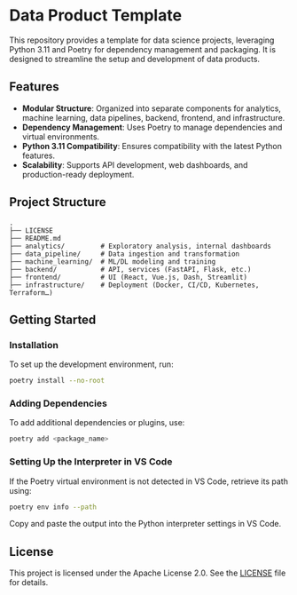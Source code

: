 # Data Product Template

This repository provides a template for data science projects, leveraging Python 3.11 and Poetry for dependency management and packaging. It is designed to streamline the setup and development of data products.

## Features

- **Modular Structure**: Organized into separate components for analytics, machine learning, data pipelines, backend, frontend, and infrastructure.
- **Dependency Management**: Uses Poetry to manage dependencies and virtual environments.
- **Python 3.11 Compatibility**: Ensures compatibility with the latest Python features.
- **Scalability**: Supports API development, web dashboards, and production-ready deployment.

## Project Structure

```plaintext
.
├── LICENSE
├── README.md
├── analytics/         # Exploratory analysis, internal dashboards
├── data_pipeline/     # Data ingestion and transformation
├── machine_learning/  # ML/DL modeling and training
├── backend/           # API, services (FastAPI, Flask, etc.)
├── frontend/          # UI (React, Vue.js, Dash, Streamlit)
├── infrastructure/    # Deployment (Docker, CI/CD, Kubernetes, Terraform…)
```

## Getting Started

### Installation

To set up the development environment, run:

```bash
poetry install --no-root
```

### Adding Dependencies

To add additional dependencies or plugins, use:

```bash
poetry add <package_name>
```

### Setting Up the Interpreter in VS Code

If the Poetry virtual environment is not detected in VS Code, retrieve its path using:

```bash
poetry env info --path
```

Copy and paste the output into the Python interpreter settings in VS Code.

## License

This project is licensed under the Apache License 2.0. See the [LICENSE](./LICENSE) file for details.

